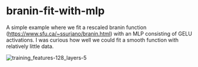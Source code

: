 # branin-fit-with-mlp

A simple example where we fit a rescaled branin function (https://www.sfu.ca/~ssurjano/branin.html) with an MLP consisting of GELU activations. I was curious how well we could fit a smooth function with relatively little data.

![training_features-128_layers-5](https://github.com/user-attachments/assets/9cb9443a-5ec0-4a3b-99e3-09f60d1b0ce6)
